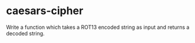# caesars-cipher
Write a function which takes a ROT13 encoded string as input and returns a decoded string.
